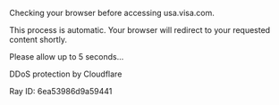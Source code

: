   
Checking your browser before accessing usa.visa.com.

This process is automatic. Your browser will redirect to your requested content shortly.

Please allow up to 5 seconds…

DDoS protection by Cloudflare

Ray ID: 6ea53986d9a59441